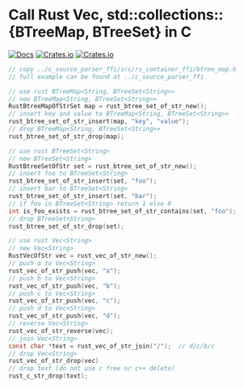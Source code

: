 # Call Rust Vec, std::collections::{BTreeMap, BTreeSet} in C

[![Docs](https://docs.rs/rs_container_ffi/badge.svg)](https://docs.rs/rs_container_ffi)
[![Crates.io](https://img.shields.io/crates/d/rs_container_ffi.svg)](https://crates.io/crates/rs_container_ffi)
[![Crates.io](https://img.shields.io/crates/v/rs_container_ffi.svg)](https://crates.io/crates/rs_container_ffi)



```c
// copy ../c_source_parser_ffi/src/rs_container_ffi/btree_map.h
// full example can be found at ../c_source_parser_ffi

// use rust BTreeMap<String, BTreeSet<String>>
// new BTreeMap<String, BTreeSet<String>>
RustBtreeMapOfStrSet map = rust_btree_set_of_str_new();
// insert key and value to BTreeMap<String, BTreeSet<String>>
rust_btree_set_of_str_insert(map, "key", "value");
// drop BTreeMap<String, BTreeSet<String>>
rust_btree_set_of_str_drop(map);

// use rust BTreeSet<String>
// new BTreeSet<String>
RustBtreeSetOfStr set = rust_btree_set_of_str_new();
// insert foo to BTreeSet<String>
rust_btree_set_of_str_insert(set, "foo");
// insert bar to BTreeSet<String>
rust_btree_set_of_str_insert(set, "bar");
// if foo in BTreeSet<String> return 1 else 0
int is_foo_exists = rust_btree_set_of_str_contains(set, "foo");
// drop BTreeSet<String>
rust_btree_set_of_str_drop(set);

// use rust Vec<String>
// new Vec<String>
RustVecOfStr vec = rust_vec_of_str_new();
// push a to Vec<String>
rust_vec_of_str_push(vec, "a");
// push b to Vec<String>
rust_vec_of_str_push(vec, "b");
// push c to Vec<String>
rust_vec_of_str_push(vec, "c");
// push d to Vec<String>
rust_vec_of_str_push(vec, "d");
// reverse Vec<String>
rust_vec_of_str_reverse(vec);
// join Vec<String>
const char *text = rust_vec_of_str_join("/");  // d/c/b/c
// drop Vec<String>
rust_vec_of_str_drop(vec)
// drop text (do not use c free or c++ delete)
rust_c_str_drop(text);
```
